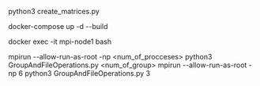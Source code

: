 python3 create_matrices.py

docker-compose up -d --build 

docker exec -it mpi-node1 bash

mpirun --allow-run-as-root -np <num_of_procceses> python3 GroupAndFileOperations.py <num_of_group>
mpirun --allow-run-as-root -np 6 python3 GroupAndFileOperations.py 3